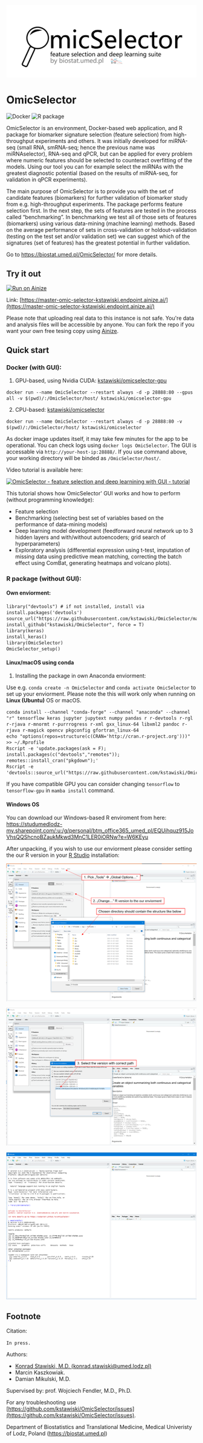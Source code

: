 ![](vignettes/logo.png)

# OmicSelector

![Docker](https://github.com/kstawiski/OmicSelector/workflows/Docker/badge.svg) ![R package](https://github.com/kstawiski/OmicSelector/workflows/R%20package/badge.svg)

OmicSelector is an environment, Docker-based web application, and R package for biomarker signature selection (feature selection) from high-throughput experiments and others. It was initially developed for miRNA-seq (small RNA, smRNA-seq; hence the previous name was miRNAselector), RNA-seq and qPCR, but can be applied for every problem where numeric features should be selected to counteract overfitting of the models. Using our tool you can for example select the miRNAs with the greatest diagnostic potential (based on the results of miRNA-seq, for validation in qPCR experiments).

The main purpose of OmicSelector is to provide you with the set of candidate features (biomarkers) for further validation of biomarker study from e.g. high-throughput experiments. The package performs feature selection first. In the next step, the sets of features are tested in the process called “benchmarking”. In benchmarking we test all of those sets of features (biomarkers) using various data-mining (machine learning) methods. Based on the average performance of sets in cross-validation or holdout-validation (testing on the test set and/or validation set) we can suggest which of the signatures (set of features) has the greatest potential in further validation.

Go to https://biostat.umed.pl/OmicSelector/ for more details.

## Try it out

[![Run on Ainize](https://ainize.ai/images/run_on_ainize_button.svg)](https://ainize.web.app/redirect?git_repo=https://github.com/kstawiski/OmicSelector)

Link: [https://master-omic-selector-kstawiski.endpoint.ainize.ai/](https://master-omic-selector-kstawiski.endpoint.ainize.ai/)

Please note that uploading real data to this instance is not safe. You're data and analysis files will be accessible by anyone. You can fork the repo if you want your own free tesing copy using [Ainize](https://ainize.web.app/redirect?git_repo=https://github.com/kstawiski/OmicSelector).

## Quick start

### Docker (with GUI):

1. GPU-based, using Nvidia CUDA: [kstawiski/omicselector-gpu](https://hub.docker.com/r/kstawiski/omicselector-gpu)

```
docker run --name OmicSelector --restart always -d -p 28888:80 --gpus all -v $(pwd)/:/OmicSelector/host/ kstawiski/omicselector-gpu
```

2. CPU-based: [kstawiski/omicselector](https://hub.docker.com/r/kstawiski/omicselector)

```
docker run --name OmicSelector --restart always -d -p 28888:80 -v $(pwd)/:/OmicSelector/host/ kstawiski/omicselector
```

As docker image updates itself, it may take few minutes for the app to be operational. You can check logs using `docker logs OmicSelector`. The GUI is accessable via `http://your-host-ip:28888/`. If you use command above, your working directory will be binded as `/OmicSelector/host/`.

Video tutorial is available here:

[![OmicSelector - feature selection and deep learnining with GUI - tutorial](https://yt-embed.herokuapp.com/embed?v=dKUdINEcOjk)](https://www.youtube.com/watch?v=dKUdINEcOjk "OmicSelector - feature selection and deep learnining with GUI - tutorial.")

This tutorial shows how OmicSelector' GUI works and how to perform (without programming knowledge):

- Feature selection
- Benchmarking (selecting best set of variables based on the performance of data-mining models)
- Deep learning model development (feedforward neural network up to 3 hidden layers and with/without autoencoders; grid search of hyperparameters)
- Exploratory analysis (differential expression using t-test, imputation of missing data using predictive mean matching, correcting the batch effect using ComBat, generating heatmaps and volcano plots).

### R package (without GUI):

#### Own enviorment:

```
library("devtools") # if not installed, install via install.packages('devtools')
source_url("https://raw.githubusercontent.com/kstawiski/OmicSelector/master/vignettes/setup.R")
install_github("kstawiski/OmicSelector", force = T)
library(keras)
install_keras()
library(OmicSelector)
OmicSelector_setup()
```

#### Linux/macOS using conda

1. Installing the package in own Anaconda enviorment:

Use e.g. `conda create -n OmicSelector` and `conda activate OmicSelector` to set up your enviorment.  Please note the this will work only when running on **Linux (Ubuntu)** OS or macOS.

```
conda install --channel "conda-forge" --channel "anaconda" --channel "r" tensorflow keras jupyter jupytext numpy pandas r r-devtools r-rgl r-rjava r-mnormt r-purrrogress r-xml gxx_linux-64 libxml2 pandoc r-rjava r-magick opencv pkgconfig gfortran_linux-64
echo "options(repos=structure(c(CRAN='http://cran.r-project.org')))" >> ~/.Rprofile
Rscript -e 'update.packages(ask = F); install.packages(c("devtools","remotes")); remotes::install_cran("pkgdown");'
Rscript -e 'devtools::source_url("https://raw.githubusercontent.com/kstawiski/OmicSelector/master/vignettes/setup.R")'
```

If you have compatible GPU you can consider changing `tensorflow` to `tensorflow-gpu` in `mamba install` command.

#### Windows OS

You can download our Windows-based R enviroment from here: https://studumedlodz-my.sharepoint.com/:u:/g/personal/btm_office365_umed_pl/EQUihquz915JoVhsQQShcnoBZaukMkwd3MnC1LER0iORNw?e=W6KEyu 

After unpacking, if you wish to use our enviorment please consider setting the our R version in your [R Studio](https://rstudio.com/products/rstudio/download/) installation:

![](vignettes/win1.png)

![](vignettes/win2.png)

![](vignettes/win3.png)


## Footnote

Citation:

`In press.`

Authors:

- [Konrad Stawiski, M.D. (konrad.stawiski@umed.lodz.pl)](https://konsta.com.pl)
- Marcin Kaszkowiak.
- Damian Mikulski, M.D.

Supervised by: prof. Wojciech Fendler, M.D., Ph.D. 

For any troubleshooting use [https://github.com/kstawiski/OmicSelector/issues](https://github.com/kstawiski/OmicSelector/issues).

Department of Biostatistics and Translational Medicine, Medical Univeristy of Lodz, Poland (https://biostat.umed.pl) 
